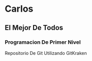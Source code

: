 # Carlos
## El Mejor De Todos
### Programacion De Primer Nivel
Repositorio De Git 
Utilizando GitKraken